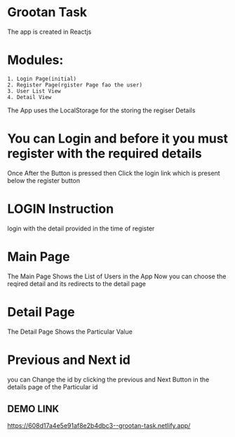 # Grootan Task

The app is created in Reactjs

# Modules:
    1. Login Page(initial)
    2. Register Page(rgister Page fao the user)
    3. User List View
    4. Detail View

The App uses the LocalStorage for the storing the regiser Details 

# You can Login and before it you must register with the required details

Once After the  Button is pressed then Click the login link which is present below the register button

# LOGIN Instruction 

login with the detail provided in the time of register

# Main Page 

The Main Page Shows the List of Users in the App
Now you can choose the reqired detail and its redirects to the detail page

# Detail Page 

The Detail Page Shows the Particular Value

# Previous and Next id

you can Change the id by clicking the previous and Next Button in the details page of the Particular id

## DEMO LINK
https://608d17a4e5e91af8e2b4dbc3--grootan-task.netlify.app/
